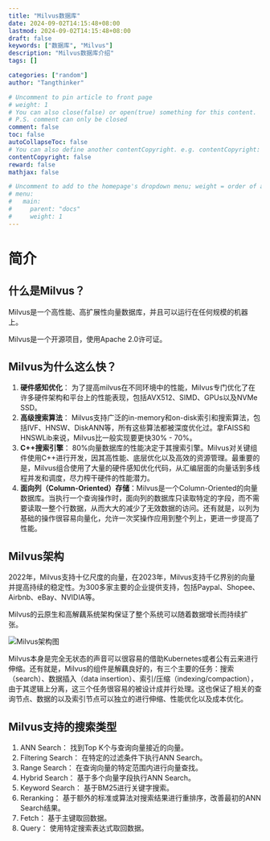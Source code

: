 ```yaml
---
title: "Milvus数据库"
date: 2024-09-02T14:15:48+08:00
lastmod: 2024-09-02T14:15:48+08:00
draft: false
keywords: ["数据库", "Milvus"]
description: "Milvus数据库介绍"
tags: []

categories: ["random"]
author: "Tangthinker"

# Uncomment to pin article to front page
# weight: 1
# You can also close(false) or open(true) something for this content.
# P.S. comment can only be closed
comment: false
toc: false
autoCollapseToc: false
# You can also define another contentCopyright. e.g. contentCopyright: "This is another copyright."
contentCopyright: false
reward: false
mathjax: false

# Uncomment to add to the homepage's dropdown menu; weight = order of article
# menu:
#   main:
#     parent: "docs"
#     weight: 1
---
```


<!--more-->


# 简介

## 什么是Milvus？

Milvus是一个高性能、高扩展性向量数据库，并且可以运行在任何规模的机器上。

Milvus是一个开源项目，使用Apache 2.0许可证。

## Milvus为什么这么快？

1. **硬件感知优化**： 为了提高milvus在不同环境中的性能，Milvus专门优化了在许多硬件架构和平台上的性能表现，包括AVX512、SIMD、GPUs以及NVMe SSD。
2. **高级搜索算法**： Milvus支持广泛的in-memory和on-disk索引和搜索算法，包括IVF、HNSW、DiskANN等，所有这些算法都被深度优化过。拿FAISS和HNSWLib来说，Milvus比一般实现要更快30% - 70%。
3. **C++搜索引擎**： 80%向量数据库的性能决定于其搜索引擎。Milvus对关键组件使用C++进行开发，因其高性能、底层优化以及高效的资源管理。最重要的是，Milvus组合使用了大量的硬件感知优化代码，从汇编层面的向量话到多线程并发和调度，尽力榨干硬件的性能潜力。
4. **面向列（Column-Oriented）存储**：Milvus是一个Column-Oriented的向量数据库。当执行一个查询操作时，面向列的数据库只读取特定的字段，而不需要读取一整个行数据，从而大大的减少了无效数据的访问。还有就是，以列为基础的操作很容易向量化，允许一次奖操作应用到整个列上，更进一步提高了性能。

## Milvus架构

2022年，Milvus支持十亿尺度的向量，在2023年，Milvus支持千亿界别的向量并提高持续的稳定性。为300多家主要的企业提供支持，包括Paypal、Shopee、Airbnb、eBay、NVIDIA等。

Milvus的云原生和高解藕系统架构保证了整个系统可以随着数据增长而持续扩张。

![Milvus架构图](/img/random/milvus-architecture.png)

Milvus本身是完全无状态的声音可以很容易的借助Kubernetes或者公有云来进行伸缩。还有就是，Milvus的组件是解藕良好的，有三个主要的任务：搜索（search）、数据插入（data insertion）、索引/压缩（indexing/compaction），由于其逻辑上分离，这三个任务很容易的被设计成并行处理。这也保证了相关的查询节点、数据的以及索引节点可以独立的进行伸缩、性能优化以及成本优化。

## Milvus支持的搜索类型

1. ANN Search： 找到Top K个与查询向量接近的向量。
2. Filtering Search： 在特定的过滤条件下执行ANN Search。
3. Range Search： 在查询向量的特定范围内进行向量查找。
4. Hybrid Search： 基于多个向量字段执行ANN Search。
5. Keyword Search： 基于BM25进行关键字搜索。
6. Reranking： 基于额外的标准或算法对搜索结果进行重排序，改善最初的ANN Search结果。
7. Fetch： 基于主键取回数据。
8. Query： 使用特定搜索表达式取回数据。
